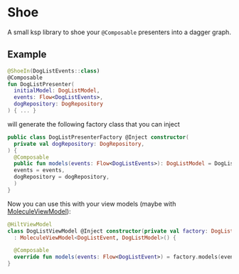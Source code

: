 # Shoe

A small ksp library to shoe your `@Composable` presenters into a dagger graph.

## Example

```kotlin
@ShoeIn(DogListEvents::class)
@Composable
fun DogListPresenter(
  initialModel: DogListModel,
  events: Flow<DogListEvents>,
  dogRepository: DogRepository
) { ... }

```

will generate the following factory class that you can inject

```kotlin
public class DogListPresenterFactory @Inject constructor(
  private val dogRepository: DogRepository,
) {
  @Composable
  public fun models(events: Flow<DogListEvents>): DogListModel = DogListPresenter(
  events = events,
  dogRepository = dogRepository,
  )
}
```

Now you can use this with your view models (maybe with [MoleculeViewModel](https://github.com/cashapp/molecule/blob/trunk/sample-viewmodel/src/main/java/com/example/molecule/viewmodel/MoleculeViewModel.kt)): 

```kotlin
@HiltViewModel
class DogListViewModel @Inject constructor(private val factory: DogListPresenterFactory) 
  : MoleculeViewModel<DogListEvent, DogListModel>() {

  @Composable
  override fun models(events: Flow<DogListEvent>) = factory.models(events)
}
```